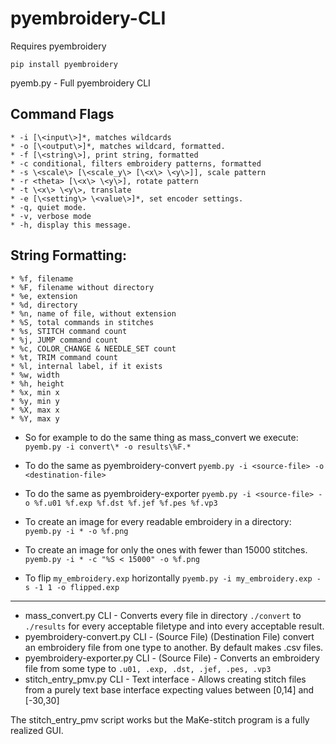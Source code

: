 # pyembroidery-CLI


Requires pyembroidery

`pip install pyembroidery`

pyemb.py - Full pyembroidery CLI

Command Flags
---
    * -i [\<input\>]*, matches wildcards
    * -o [\<output\>]*, matches wildcard, formatted.
    * -f [\<string\>], print string, formatted
    * -c conditional, filters embroidery patterns, formatted
    * -s \<scale\> [\<scale_y\> [\<x\> \<y\>]], scale pattern
    * -r <theta> [\<x\> \<y\>], rotate pattern
    * -t \<x\> \<y\>, translate
    * -e [\<setting\> \<value\>]*, set encoder settings.
    * -q, quiet mode.
    * -v, verbose mode
    * -h, display this message.

String Formatting:
---
    * %f, filename
    * %F, filename without directory
    * %e, extension
    * %d, directory
    * %n, name of file, without extension
    * %S, total commands in stitches
    * %s, STITCH command count
    * %j, JUMP command count
    * %c, COLOR_CHANGE & NEEDLE_SET count
    * %t, TRIM command count
    * %l, internal label, if it exists
    * %w, width
    * %h, height
    * %x, min x
    * %y, min y
    * %X, max x
    * %Y, max y

* So for example to do the same thing as mass_convert we execute:
`pyemb.py -i convert\* -o results\%F.*`

* To do the same as pyembroidery-convert
`pyemb.py -i <source-file> -o <destination-file>`

* To do the same as pyembroidery-exporter
`pyemb.py -i <source-file> -o %f.u01 %f.exp %f.dst %f.jef %f.pes %f.vp3`

* To create an image for every readable embroidery in a directory:
`pyemb.py -i * -o %f.png`

* To create an image for only the ones with fewer than 15000 stitches.
`pyemb.py -i * -c "%S < 15000" -o %f.png`

* To flip `my_embroidery.exp` horizontally
`pyemb.py -i my_embroidery.exp -s -1 1 -o flipped.exp`

---
* mass_convert.py	CLI - Converts every file in directory `./convert` to `./results` for every acceptable filetype and into every acceptable result.
* pyembroidery-convert.py	CLI - (Source File) (Destination File) convert an embroidery file from one type to another. By default makes .csv files.
* pyembroidery-exporter.py  CLI - (Source File) - Converts an embroidery file from some type to `.u01, .exp, .dst, .jef, .pes, .vp3`
* stitch_entry_pmv.py CLI - Text interface - Allows creating stitch files from a purely text base interface expecting values between [0,14] and [-30,30]

The stitch_entry_pmv script works but the MaKe-stitch program is a fully realized GUI.
